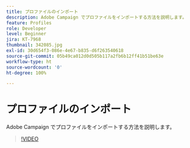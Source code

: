 ```yaml
---
title: プロファイルのインポート
description: Adobe Campaign でプロファイルをインポートする方法を説明します。
feature: Profiles
role: Developer
level: Beginner
jira: KT-7968
thumbnail: 342085.jpg
exl-id: 30d654f3-086e-4e67-b835-d6f263540618
source-git-commit: 05b49ca012d0d505b117a2fb6b12ff41b51be63e
workflow-type: ht
source-wordcount: '0'
ht-degree: 100%

---
```


# プロファイルのインポート

Adobe Campaign でプロファイルをインポートする方法を説明します。

>[!VIDEO](https://video.tv.adobe.com/v/342085?quality=12&learn=on)
